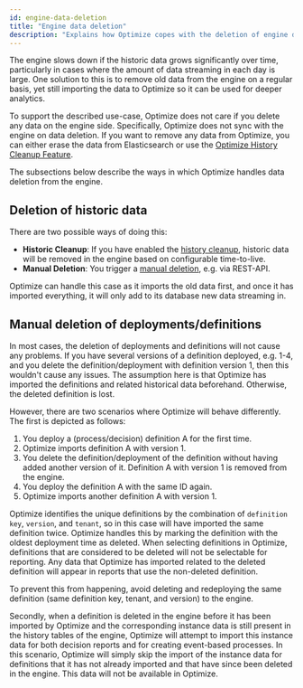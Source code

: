 ```yaml
---
id: engine-data-deletion
title: "Engine data deletion"
description: "Explains how Optimize copes with the deletion of engine data."
---
```


The engine slows down if the historic data grows significantly over time, particularly in cases where the amount of data streaming in each day is large. One solution to this is to remove old data from the engine on a regular basis, yet still importing the data to Optimize so it can be used for deeper analytics.

To support the described use-case, Optimize does not care if you delete any data on the engine side. Specifically, Optimize does not sync with the engine on data deletion. If you want to remove any data from Optimize, you can either erase the data from Elasticsearch or use the [Optimize History Cleanup Feature](./../../configuration/history-cleanup/).

The subsections below describe the ways in which Optimize handles data deletion from the engine.

## Deletion of historic data

There are two possible ways of doing this:

* **Historic Cleanup**: If you have enabled the [history cleanup](https://docs.camunda.org/manual/latest/user-guide/process-engine/history/#history-cleanup), historic data will be removed in the engine based on configurable time-to-live.
* **Manual Deletion**: You trigger a [manual deletion](https://docs.camunda.org/manual/latest/reference/rest/history/process-instance/post-delete/), e.g. via REST-API.

Optimize can handle this case as it imports the old data first, and once it has imported everything, it will only add to its database new data streaming in.

## Manual deletion of deployments/definitions

In most cases, the deletion of deployments and definitions will not cause any problems. If you have several versions of a definition deployed, e.g. 1-4, and you delete the definition/deployment with definition version 1, then this wouldn't cause any issues. The assumption here is that Optimize has imported the definitions and related historical data beforehand. Otherwise, the deleted definition is lost.

However, there are two scenarios where Optimize will behave differently. The first is depicted as follows:

1. You deploy a (process/decision) definition A for the first time.
2. Optimize imports definition A with version 1.
3. You delete the definition/deployment of the definition without having added another version of it. Definition A with version 1 is removed from the engine.
4. You deploy the definition A with the same ID again.
5. Optimize imports another definition A with version 1.

Optimize identifies the unique definitions by the combination of `definition key`, `version`, and `tenant`, so in this case will have imported the same definition twice. Optimize handles this by marking the definition with the oldest deployment time as deleted. When selecting definitions in Optimize, definitions that are considered to be deleted will not be selectable for reporting. Any data that Optimize has imported related to the deleted definition will appear in reports that use the non-deleted definition.

To prevent this from happening, avoid deleting and redeploying the same definition (same definition key, tenant, and version) to the engine.

Secondly, when a definition is deleted in the engine before it has been imported by Optimize and the corresponding instance data is still present in the history tables of the engine, Optimize will attempt to import this instance data for both decision reports and for creating event-based processes. In this scenario, Optimize will simply skip the import of the instance data for definitions that it has not already imported and that have since been deleted in the engine. This data will not be available in Optimize.
